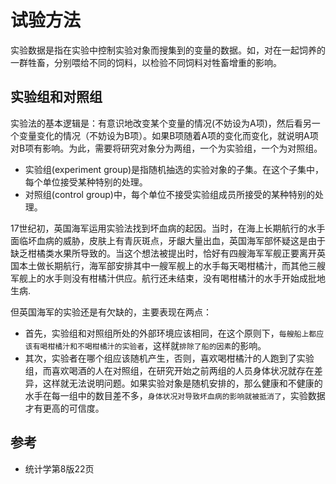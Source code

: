 # 试验方法

实验数据是指在实验中控制实验对象而搜集到的变量的数据。如，对在一起饲养的一群牲畜，分别喂给不同的饲料，以检验不同饲料对牲畜增重的影响。

## 实验组和对照组

实验法的基本逻辑是：有意识地改变某个变量的情况(不妨设为A项)，然后看另一个变量变化的情况（不妨设为B项）。如果B项随着A项的变化而变化，就说明A项对B项有影响。为此，需要将研究对象分为两组，一个为实验组，一个为对照组。

- 实验组(experiment group)是指随机抽选的实验对象的子集。在这个子集中，每个单位接受某种特别的处理。
- 对照组(control group)中，每个单位不接受实验组成员所接受的某种特别的处理。

17世纪初，英国海军运用实验法找到坏血病的起因。当时，在海上长期航行的水手面临坏血病的威胁，皮肤上有青灰斑点，牙龈大量出血，英国海军部怀疑这是由于缺乏柑橘类水果所导致的。当这个想法被提出时，恰好有四艘海军军舰正要离开英国本土做长期航行，海军部安排其中一艘军舰上的水手每天喝柑橘汁，而其他三艘军舰上的水手则没有柑橘汁供应。航行还未结束，没有喝柑橘汁的水手开始成批地生病.

但英国海军的实验还是有欠缺的，主要表现在两点：
- 首先，实验组和对照组所处的外部环境应该相同，在这个原则下，`每艘船上都应该有喝柑橘汁和不喝柑橘汁的实验者`，这样就`排除了船的因素`的影响。
- 其次，实验者在哪个组应该随机产生，否则，喜欢喝柑橘汁的人跑到了实验组，而喜欢喝酒的人在对照组，在研究开始之前两组的人员身体状况就存在差异，这样就无法说明问题。如果实验对象是随机安排的，那么健康和不健康的水手在每一组中的数目差不多，`身体状况对导致坏血病的影响就被抵消了`，实验数据才有更高的可信度。

## 参考
- 统计学第8版22页

